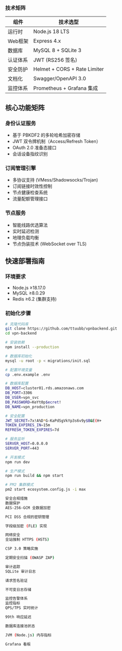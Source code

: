 
### 技术矩阵
| 组件                | 技术选型                          |
|---------------------|----------------------------------|
| 运行时              | Node.js 18 LTS                  |
| Web框架             | Express 4.x                     |
| 数据库              | MySQL 8 + SQLite 3              |
| 认证体系            | JWT (RS256 签名)                |
| 安全防护            | Helmet + CORS + Rate Limiter    |
| 文档化              | Swagger/OpenAPI 3.0             |
| 监控体系            | Prometheus + Grafana 集成       |

## 核心功能矩阵

### 身份认证服务
- 基于 PBKDF2 的多轮哈希加密存储
- JWT 双令牌机制（Access/Refresh Token）
- OAuth 2.0 准备态接口
- 会话设备指纹识别

### 订阅管理引擎
- 多协议支持 (VMess/Shadowsocks/Trojan)
- 订阅链接时效性控制
- 节点健康检查系统
- 流量配额管理接口

### 节点服务
- 智能线路优选算法
- 实时延迟检测
- 地理负载均衡
- 节点伪装技术 (WebSocket over TLS)

## 快速部署指南

### 环境要求
- Node.js ≥18.17.0
- MySQL ≥8.0.29
- Redis ≥6.2 (集群支持)

### 初始化步骤
```bash
# 克隆代码库
git clone https://github.com/ttuubb/vpnbackend.git
cd vpn-backend

# 安装依赖
npm install --production

# 数据库初始化
mysql -u root -p < migrations/init.sql

# 配置环境变量
cp .env.example .env

# 数据库配置
DB_HOST=cluster01.rds.amazonaws.com
DB_PORT=3306
DB_USER=vpn_svc
DB_PASSWORD=KeYt0p$ecret!
DB_NAME=vpn_production

# 安全配置
JWT_SECRET=7x!A%D*G-KaPdSgVkYp3s6v9y$B&E(H+
TOKEN_EXPIRES_IN=15m
REFRESH_TOKEN_EXPIRES=7d

# 服务监听
SERVER_HOST=0.0.0.0
SERVER_PORT=443

# 开发模式
npm run dev

# 生产模式
npm run build && npm start

# PM2 集群模式
pm2 start ecosystem.config.js -i max

安全合规措施
数据保护
AES-256-GCM 全数据加密

PCI DSS 合规的密钥管理

字段级加密 (FLE) 实现

网络安全
全站强制 HTTPS (HSTS)

CSP 3.0 策略实施

定期安全扫描 (OWASP ZAP)

审计追踪
SQLite 审计日志

请求签名验证

不可变日志存储

监控告警体系
监控指标
QPS/TPS 实时统计

99th 响应延迟

数据库连接池状态

JVM (Node.js) 内存指标

Grafana 看板

